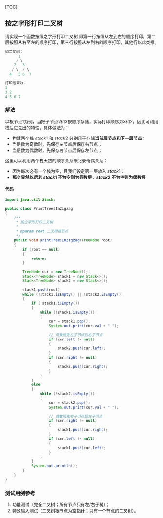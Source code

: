 [TOC]

## 按之字形打印二叉树
请实现一个函数按照之字形打印二叉树
即第一行按照从左到右的顺序打印，第二层按照从右至左的顺序打印，第三行按照从左到右的顺序打印，其他行以此类推。
```java
如二叉树：
      1
     / \
    2   3
   / \  / \
  4   5 6  7

打印结果为：
1
3 2
4 5 6 7
```

### 解法
以根节点1为例，当把子节点2和3按顺序存储，实际打印顺序为3和2，因此可利用栈后进先出的特性，具体做法为：
+ 构建两个栈 $stack1$ 和 $stack2$ 分别用于存储**当前层节点和下一层节点**；
+ 当层数为奇数时，先保存左节点后保存右节点；
+ 当层数为偶数时，先保存右节点后保存左节点；

这里可以利用两个栈天然的顺序关系来记录奇偶关系：
+ 因为每次必有一个栈为空，且我们设定第一层放入 $stack1$；
+ **那么显然以后若 $stack1$ 不为空则为奇数层，$stack2$ 不为空则为偶数层**

#### 代码
```java
import java.util.Stack;

public class PrintTreesInZigzag
{
    /**
     * 按之字形打印二叉树
     *
     * @param root 二叉树根节点
     */
    public void printTreesInZigzag(TreeNode root)
    {
        if (root == null)
        {
            return;
        }

        TreeNode cur = new TreeNode();
        Stack<TreeNode> stack1 = new Stack<>();
        Stack<TreeNode> stack2 = new Stack<>();

        stack1.push(root);
        while (!stack1.isEmpty() || !stack2.isEmpty())
        {
            if (!stack1.isEmpty())
            {
                while (!stack1.isEmpty())
                {
                    cur = stack1.pop();
                    System.out.print(cur.val + " ");

                    // 奇数层先左子节点后右子节点
                    if (cur.left != null)
                    {
                        stack2.push(cur.left);
                    }
                    if (cur.right != null)
                    {
                        stack2.push(cur.right);
                    }
                }
            }
            else
            {
                while (!stack2.isEmpty())
                {
                    cur = stack2.pop();
                    System.out.print(cur.val + " ");

                    // 偶数层先右子节点后左子节点
                    if (cur.right != null)
                    {
                        stack1.push(cur.right);
                    }
                    if (cur.left != null)
                    {
                        stack1.push(cur.left);
                    }
                }
            }
            System.out.println();
        }
    }
}
```



### 测试用例参考
1. 功能测试（完全二叉树；所有节点只有左/右子树）；
2. 特殊输入测试（二叉树根节点为空指针；只有一个节点的二叉树）。
